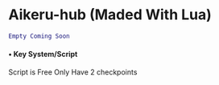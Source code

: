 # Aikeru-hub (Maded With Lua)
```lua
Empty Coming Soon
```
#### • Key System/Script
Script is Free
Only Have 2 checkpoints




